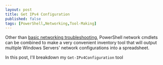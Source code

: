 ```yaml
---
layout: post
title: Get IPv4 Configuration
published: false
tags: [PowerShell,Networking,Tool-Making]
---
```


Other than [basic networking troubleshooting](https://www.youtube.com/watch?v=s-Ba4chiNh4), PowerShell network cmdlets can be combined to make a very convenient inventory tool that will output multiple Windows Servers' network configurations into a spreadsheet.

In this post, I'll breakdown my `Get-IPv4Configuration` tool